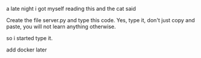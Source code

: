 a late night
i got myself reading this
and the cat said 

Create the file server.py and type this code. Yes, type it, don't just copy and paste, you will not learn anything otherwise.

so i started type it.

add docker later
